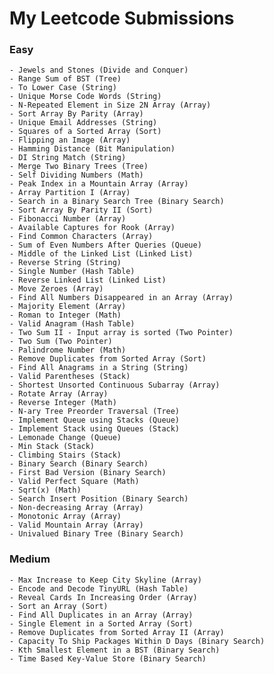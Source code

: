 # My Leetcode Submissions

### Easy

	- Jewels and Stones (Divide and Conquer)
	- Range Sum of BST (Tree)
	- To Lower Case (String)
	- Unique Morse Code Words (String)
	- N-Repeated Element in Size 2N Array (Array)
	- Sort Array By Parity (Array)
	- Unique Email Addresses (String)
	- Squares of a Sorted Array (Sort)
	- Flipping an Image (Array)
	- Hamming Distance (Bit Manipulation)
	- DI String Match (String)
	- Merge Two Binary Trees (Tree)
	- Self Dividing Numbers (Math)
	- Peak Index in a Mountain Array (Array)
	- Array Partition I (Array)
	- Search in a Binary Search Tree (Binary Search)
	- Sort Array By Parity II (Sort)
	- Fibonacci Number (Array)
	- Available Captures for Rook (Array)
	- Find Common Characters (Array)
	- Sum of Even Numbers After Queries (Queue)
	- Middle of the Linked List (Linked List)
	- Reverse String (String)
	- Single Number (Hash Table)
	- Reverse Linked List (Linked List)
	- Move Zeroes (Array)
	- Find All Numbers Disappeared in an Array (Array)
	- Majority Element (Array)
	- Roman to Integer (Math)
	- Valid Anagram (Hash Table)
	- Two Sum II - Input array is sorted (Two Pointer)
	- Two Sum (Two Pointer)
	- Palindrome Number (Math)
	- Remove Duplicates from Sorted Array (Sort)
	- Find All Anagrams in a String (String)
	- Valid Parentheses (Stack)
	- Shortest Unsorted Continuous Subarray (Array)
	- Rotate Array (Array)
	- Reverse Integer (Math)
	- N-ary Tree Preorder Traversal (Tree)
	- Implement Queue using Stacks (Queue)
	- Implement Stack using Queues (Stack)
	- Lemonade Change (Queue)
	- Min Stack (Stack)
	- Climbing Stairs (Stack)
	- Binary Search (Binary Search)
	- First Bad Version (Binary Search)
	- Valid Perfect Square (Math)
	- Sqrt(x) (Math)
	- Search Insert Position (Binary Search)
	- Non-decreasing Array (Array)
	- Monotonic Array (Array)
	- Valid Mountain Array (Array)
	- Univalued Binary Tree (Binary Search)
  
### Medium
	
	- Max Increase to Keep City Skyline (Array)
	- Encode and Decode TinyURL (Hash Table)
	- Reveal Cards In Increasing Order (Array)
	- Sort an Array (Sort)
	- Find All Duplicates in an Array (Array)
	- Single Element in a Sorted Array (Sort)
	- Remove Duplicates from Sorted Array II (Array)
	- Capacity To Ship Packages Within D Days (Binary Search)
	- Kth Smallest Element in a BST (Binary Search)
	- Time Based Key-Value Store (Binary Search)